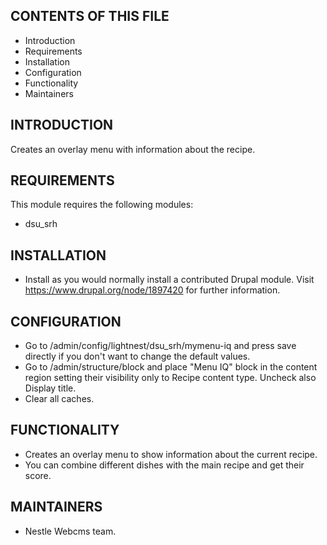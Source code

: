 CONTENTS OF THIS FILE
---------------------

   * Introduction
   * Requirements
   * Installation
   * Configuration
   * Functionality
   * Maintainers

INTRODUCTION
------------

Creates an overlay menu with information about the recipe.

REQUIREMENTS
------------

This module requires the following modules:

   * dsu_srh

INSTALLATION
------------

   * Install as you would normally install a contributed Drupal module. Visit https://www.drupal.org/node/1897420 for further information.

CONFIGURATION
-------------

   * Go to /admin/config/lightnest/dsu_srh/mymenu-iq and press save directly if you don't want to change the default values.
   * Go to /admin/structure/block and place "Menu IQ" block in the content region setting their visibility only to Recipe content type. Uncheck also Display title.
   * Clear all caches.

FUNCTIONALITY
-------------

   * Creates an overlay menu to show information about the current recipe.
   * You can combine different dishes with the main recipe and get their score.

MAINTAINERS
-----------

   * Nestle Webcms team.
